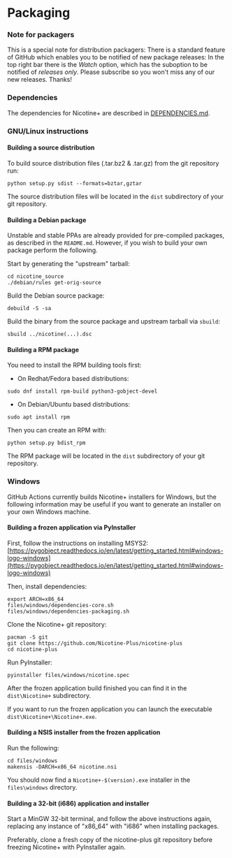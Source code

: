 # Packaging

### Note for packagers
This is a special note for distribution packagers: There is a standard feature of GitHub which enables you to be notified of new package releases: In the top right bar there is the *Watch* option, which has the suboption to be notified of *releases only*. Please subscribe so you won't miss any of our new releases.
Thanks!

### Dependencies
The dependencies for Nicotine+ are described in [DEPENDENCIES.md](DEPENDENCIES.md).

### GNU/Linux instructions

#### Building a source distribution

To build source distribution files (.tar.bz2 & .tar.gz) from the git repository run:

```console
python setup.py sdist --formats=bztar,gztar
```

The source distribution files will be located in the `dist` subdirectory of your git repository.

#### Building a Debian package

Unstable and stable PPAs are already provided for pre-compiled packages, as described in the `README.md`. However, if you wish to build your own package perform the following.

Start by generating the "upstream" tarball:

```console
cd nicotine_source
./debian/rules get-orig-source
```

Build the Debian source package:

```console
debuild -S -sa
```

Build the binary from the source package and upstream tarball via `sbuild`:

```console
sbuild ../nicotine(...).dsc
```

#### Building a RPM package

You need to install the RPM building tools first:

* On Redhat/Fedora based distributions:

```console
sudo dnf install rpm-build python3-gobject-devel
```

* On Debian/Ubuntu based distributions:

```console
sudo apt install rpm
```

Then you can create an RPM with:

```console
python setup.py bdist_rpm
```

The RPM package will be located in the `dist` subdirectory of your git repository.


### Windows

GitHub Actions currently builds Nicotine+ installers for Windows, but the following information may be useful if you want to generate an installer on your own Windows machine.

#### Building a frozen application via PyInstaller

First, follow the instructions on installing MSYS2: [https://pygobject.readthedocs.io/en/latest/getting_started.html#windows-logo-windows](https://pygobject.readthedocs.io/en/latest/getting_started.html#windows-logo-windows)

Then, install dependencies:

```console
export ARCH=x86_64
files/windows/dependencies-core.sh
files/windows/dependencies-packaging.sh
```

Clone the Nicotine+ git repository:

```console
pacman -S git
git clone https://github.com/Nicotine-Plus/nicotine-plus
cd nicotine-plus
```

Run PyInstaller:

```console
pyinstaller files/windows/nicotine.spec
```

After the frozen application build finished you can find it in the `dist\Nicotine+` subdirectory.

If you want to run the frozen application you can launch the executable `dist\Nicotine+\Nicotine+.exe`.

#### Building a NSIS installer from the frozen application

Run the following:

```console
cd files/windows
makensis -DARCH=x86_64 nicotine.nsi
```

You should now find a `Nicotine+-$(version).exe` installer in the `files\windows` directory.

#### Building a 32-bit (i686) application and installer

Start a MinGW 32-bit terminal, and follow the above instructions again, replacing any instance of "x86_64" with "i686" when installing packages.

Preferably, clone a fresh copy of the nicotine-plus git repository before freezing Nicotine+ with PyInstaller again.
